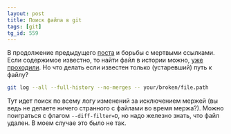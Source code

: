 ```yaml
---
layout: post
title: Поиск файла в git
tags: [git]
tg_id: 559
---
```

В продолжение предыдущего [поста](/2024/10/15/links-checker.html) и борьбы с мертвыми ссылками. Если содержимое известно, то найти файл в истории можно, [уже проходили](/2020/07/21/git-grep.html). Но что делать если известен только (устаревший) путь к файлу?
```sh
git log --all --full-history --no-merges -- your/broken/file.path
```
Тут идет поиск по всему логу изменений за исключением мержей (вы ведь не делаете ничего странного с файлами во время мержа?). Можно поиграться с флагом `--diff-filter=D`, но надо железно знать, что файл удален. В моем случае это было не так.
